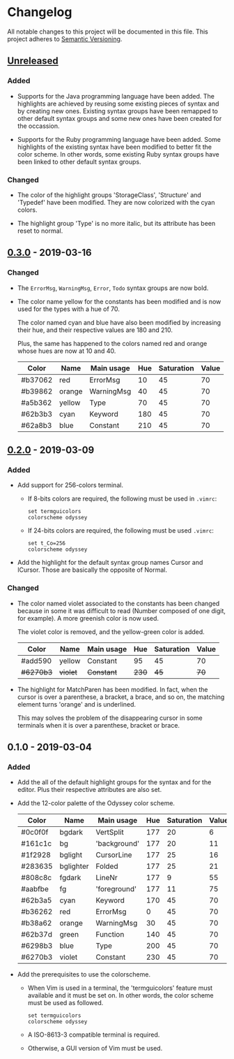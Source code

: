 # Changelog

All notable changes to this project will be documented in this file. This
project adheres to [Semantic Versioning].

## [Unreleased]

### Added

- Supports for the Java programming language have been added. The highlights
  are achieved by reusing some existing pieces of syntax and by creating new
  ones. Existing syntax groups have been remapped to other default syntax
  groups and some new ones have been created for the occassion.

- Supports for the Ruby programming language have been added. Some highlights
  of the existing syntax have been modified to better fit the color scheme. In
  other words, some existing Ruby syntax groups have been linked to other
  default syntax groups.

### Changed

- The color of the highlight groups 'StorageClass', 'Structure' and 'Typedef'
  have been modified. They are now colorized with the cyan colors.

- The highlight group 'Type' is no more italic, but its attribute has been
  reset to normal.

## [0.3.0] - 2019-03-16

### Changed

- The `ErrorMsg`, `WarningMsg`, `Error`, `Todo` syntax groups are now
  bold.

- The color name yellow for the constants has been modified and is now used for
  the types with a hue of 70.

  The color named cyan and blue have also been modified by increasing their
  hue, and their respective values are 180 and 210.

  Plus, the same has happened to the colors named red and orange whose hues are
  now at 10 and 40.

  |  Color  |    Name   |     Main usage    | Hue | Saturation | Value |
  | ------- | --------- | ----------------- | --- | ---------- | ----- |
  | #b37062 |       red |          ErrorMsg |  10 |     45     |   70  |
  | #b39862 |    orange |        WarningMsg |  40 |     45     |   70  |
  | #a5b362 |    yellow |              Type |  70 |     45     |   70  |
  | #62b3b3 |      cyan |           Keyword | 180 |     45     |   70  |
  | #62a8b3 |      blue |          Constant | 210 |     45     |   70  |

## [0.2.0] - 2019-03-09

### Added

- Add support for 256-colors terminal.

  + If 8-bits colors are required, the following must be used in `.vimrc`:

    ```vim
    set termguicolors
    colorscheme odyssey
    ```

  + If 24-bits colors are required, the following must be used `.vimrc`:

    ```vim
    set t_Co=256
    colorscheme odyssey
    ```

- Add the highlight for the default syntax group names Cursor and lCursor.
  Those are basically the opposite of Normal.

### Changed

- The color named violet associated to the constants has been changed because
  in some it was difficult to read (Number composed of one digit, for example).
  A more greenish color is now used.

  The violet color is removed, and the yellow-green color is added.

  |    Color    |    Name    |     Main usage    |  Hue  | Saturation | Value |
  | ----------- | ---------- | ----------------- | ----- | ---------- | ----- |
  |     #add590 |     yellow |          Constant |   95  |     45     |   70  |
  | ~~#6270b3~~ | ~~violet~~ |      ~~Constant~~ |~~230~~|   ~~45~~   | ~~70~~|

- The highlight for MatchParen has been modified. In fact, when the cursor is
  over a parenthese, a bracket, a brace, and so on, the matching element turns
  'orange' and is underlined.

  This may solves the problem of the disappearing cursor in some terminals when
  it is over a parenthese, bracket or brace.

## 0.1.0 - 2019-03-04

### Added

- Add the all of the default highlight groups for the syntax and for the
  editor. Plus their respective attributes are also set.

- Add the 12-color palette of the Odyssey color scheme.

  |  Color  |    Name   |     Main usage    | Hue | Saturation | Value |
  | ------- | --------- | ----------------- | --- | ---------- | ----- |
  | #0c0f0f |    bgdark |         VertSplit | 177 |     20     |    6  |
  | #161c1c |        bg |      'background' | 177 |     20     |   11  |
  | #1f2928 |   bglight |        CursorLine | 177 |     25     |   16  |
  | #283635 | bglighter |            Folded | 177 |     25     |   21  |
  | #808c8c |    fgdark |            LineNr | 177 |      9     |   55  |
  | #aabfbe |        fg |      'foreground' | 177 |     11     |   75  |
  | #62b3a5 |      cyan |           Keyword | 170 |     45     |   70  |
  | #b36262 |       red |          ErrorMsg |   0 |     45     |   70  |
  | #b38a62 |    orange |        WarningMsg |  30 |     45     |   70  |
  | #62b37d |     green |          Function | 140 |     45     |   70  |
  | #6298b3 |      blue |              Type | 200 |     45     |   70  |
  | #6270b3 |    violet |          Constant | 230 |     45     |   70  |

- Add the prerequisites to use the colorscheme.

  + When Vim is used in a terminal, the 'termguicolors' feature must available
    and it must be set on. In other words, the color scheme must be used as
    followed.

    ```vim
    set termguicolors
    colorscheme odyssey
    ```

  + A ISO-8613-3 compatible terminal is required.

  + Otherwise, a GUI version of Vim must be used.

[Unreleased]: https://github.com/ludokng/vim-odyssey/compare/0.3.0...HEAD
[0.3.0]: https://github.com/ludokng/vim-odyssey/compare/0.2.0...0.3.0
[0.2.0]: https://github.com/ludokng/vim-odyssey/compare/0.1.0...0.2.0
[Semantic Versioning]: https://semver.org/spec/v2.0.0.html
